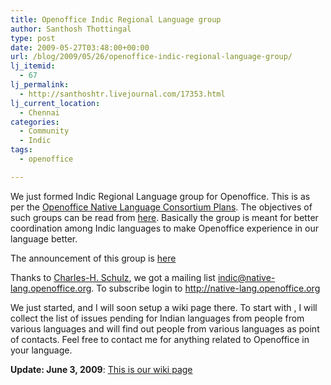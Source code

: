 ```yaml
---
title: Openoffice Indic Regional Language group
author: Santhosh Thottingal
type: post
date: 2009-05-27T03:48:00+00:00
url: /blog/2009/05/26/openoffice-indic-regional-language-group/
lj_itemid:
  - 67
lj_permalink:
  - http://santhoshtr.livejournal.com/17353.html
lj_current_location:
  - Chennai
categories:
  - Community
  - Indic
tags:
  - openoffice

---
```

We just formed Indic Regional Language group for Openoffice. This is as per the [Openoffice Native Language Consortium Plans][1]. The objectives of such groups can be read from [here][2]. Basically the group is meant for better coordination among Indic languages to make Openoffice experience in our language better.

The announcement of this group is [here][3]

Thanks to [Charles-H. Schulz][4], we got a mailing list [indic@native-lang.openoffice.org][5]. To subscribe login to http://native-lang.openoffice.org

We just started, and I will soon setup a wiki page there. To start with , I will collect the list of issues pending for Indian languages from people from various languages and will find out people from various languages as point of contacts. Feel free to contact me for anything related to Openoffice in your language.

**Update: June 3, 2009**: [This is our wiki page][6]

 [1]: http://wiki.services.openoffice.org/wiki/NLC
 [2]: http://wiki.services.openoffice.org/wiki/Regional_Groups
 [3]: http://native-lang.openoffice.org/servlets/ReadMsg?list=dev&msgNo=8769
 [4]: http://www.standardsandfreedom.net
 [5]: http://native-lang.openoffice.org/servlets/SummarizeList?listName=indic
 [6]: http://wiki.services.openoffice.org/wiki/NLC/IndicGroup